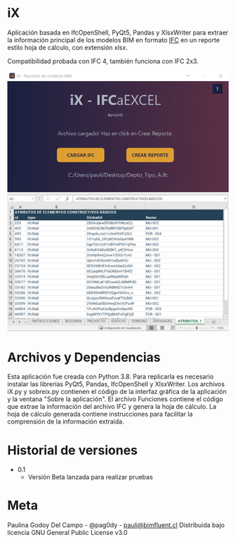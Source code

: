 # iX
Aplicación basada en IfcOpenShell, PyQt5, Pandas y XlsxWriter para extraer la información principal de los modelos BIM en formato [IFC](https://technical.buildingsmart.org/standards/ifc/) en un reporte estilo hoja de cálculo, con extensión xlsx. 

Compatibilidad probada con IFC 4, también funciona con IFC 2x3.

![Gui](/ixapp.png)
![Reporte](/reporte_ix.png)

# Archivos y Dependencias
Esta aplicación fue creada con Python 3.8. Para replicarla es necesario instalar las librerías PyQt5, Pandas, IfcOpenShell y XlsxWriter. 
Los archivos iX.py y sobreix.py contienen el código de la interfaz gráfica de la aplicación y la ventana "Sobre la aplicación".
El archivo Funciones contiene el código que extrae la información del archivo IFC y genera la hoja de cálculo. 
La hoja de cálculo generada contiene instrucciones para facilitar la comprensión de la información extraida. 

# Historial de versiones

- 0.1
  - Versión Beta lanzada para realizar pruebas
  
# Meta
Paulina Godoy Del Campo - @pag0dy - pauli@bimfluent.cl
Distribuida bajo licencia GNU General Public License v3.0
